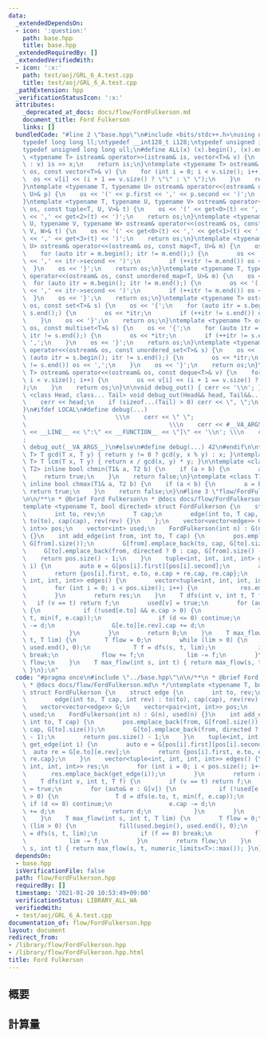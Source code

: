 ```yaml
---
data:
  _extendedDependsOn:
  - icon: ':question:'
    path: base.hpp
    title: base.hpp
  _extendedRequiredBy: []
  _extendedVerifiedWith:
  - icon: ':x:'
    path: test/aoj/GRL_6_A.test.cpp
    title: test/aoj/GRL_6_A.test.cpp
  _pathExtension: hpp
  _verificationStatusIcon: ':x:'
  attributes:
    _deprecated_at_docs: docs/flow/FordFulkerson.md
    document_title: Ford Fulkerson
    links: []
  bundledCode: "#line 2 \"base.hpp\"\n#include <bits/stdc++.h>\nusing namespace std;\n\
    typedef long long ll;\ntypedef __int128_t i128;\ntypedef unsigned int uint;\n\
    typedef unsigned long long ull;\n#define ALL(x) (x).begin(), (x).end()\n\ntemplate\
    \ <typename T> istream& operator>>(istream& is, vector<T>& v) {\n    for (T& x\
    \ : v) is >> x;\n    return is;\n}\ntemplate <typename T> ostream& operator<<(ostream&\
    \ os, const vector<T>& v) {\n    for (int i = 0; i < v.size(); i++) {\n      \
    \  os << v[i] << (i + 1 == v.size() ? \"\" : \" \");\n    }\n    return os;\n\
    }\ntemplate <typename T, typename U> ostream& operator<<(ostream& os, const pair<T,\
    \ U>& p) {\n    os << '(' << p.first << ',' << p.second << ')';\n    return os;\n\
    }\ntemplate <typename T, typename U, typename V> ostream& operator<<(ostream&\
    \ os, const tuple<T, U, V>& t) {\n    os << '(' << get<0>(t) << ',' << get<1>(t)\
    \ << ',' << get<2>(t) << ')';\n    return os;\n}\ntemplate <typename T, typename\
    \ U, typename V, typename W> ostream& operator<<(ostream& os, const tuple<T, U,\
    \ V, W>& t) {\n    os << '(' << get<0>(t) << ',' << get<1>(t) << ',' << get<2>(t)\
    \ << ',' << get<3>(t) << ')';\n    return os;\n}\ntemplate <typename T, typename\
    \ U> ostream& operator<<(ostream& os, const map<T, U>& m) {\n    os << '{';\n\
    \    for (auto itr = m.begin(); itr != m.end();) {\n        os << '(' << itr->first\
    \ << ',' << itr->second << ')';\n        if (++itr != m.end()) os << ',';\n  \
    \  }\n    os << '}';\n    return os;\n}\ntemplate <typename T, typename U> ostream&\
    \ operator<<(ostream& os, const unordered_map<T, U>& m) {\n    os << '{';\n  \
    \  for (auto itr = m.begin(); itr != m.end();) {\n        os << '(' << itr->first\
    \ << ',' << itr->second << ')';\n        if (++itr != m.end()) os << ',';\n  \
    \  }\n    os << '}';\n    return os;\n}\ntemplate <typename T> ostream& operator<<(ostream&\
    \ os, const set<T>& s) {\n    os << '{';\n    for (auto itr = s.begin(); itr !=\
    \ s.end();) {\n        os << *itr;\n        if (++itr != s.end()) os << ',';\n\
    \    }\n    os << '}';\n    return os;\n}\ntemplate <typename T> ostream& operator<<(ostream&\
    \ os, const multiset<T>& s) {\n    os << '{';\n    for (auto itr = s.begin();\
    \ itr != s.end();) {\n        os << *itr;\n        if (++itr != s.end()) os <<\
    \ ',';\n    }\n    os << '}';\n    return os;\n}\ntemplate <typename T> ostream&\
    \ operator<<(ostream& os, const unordered_set<T>& s) {\n    os << '{';\n    for\
    \ (auto itr = s.begin(); itr != s.end();) {\n        os << *itr;\n        if (++itr\
    \ != s.end()) os << ',';\n    }\n    os << '}';\n    return os;\n}\ntemplate <typename\
    \ T> ostream& operator<<(ostream& os, const deque<T>& v) {\n    for (int i = 0;\
    \ i < v.size(); i++) {\n        os << v[i] << (i + 1 == v.size() ? \"\" : \" \"\
    );\n    }\n    return os;\n}\n\nvoid debug_out() { cerr << '\\n'; }\ntemplate\
    \ <class Head, class... Tail> void debug_out(Head&& head, Tail&&... tail) {\n\
    \    cerr << head;\n    if (sizeof...(Tail) > 0) cerr << \", \";\n    debug_out(move(tail)...);\n\
    }\n#ifdef LOCAL\n#define debug(...)                                          \
    \                         \\\n    cerr << \" \";                             \
    \                                        \\\n    cerr << #__VA_ARGS__ << \" :[\"\
    \ << __LINE__ << \":\" << __FUNCTION__ << \"]\" << '\\n'; \\\n    cerr << \" \"\
    ;                                                                     \\\n   \
    \ debug_out(__VA_ARGS__)\n#else\n#define debug(...) 42\n#endif\n\ntemplate <typename\
    \ T> T gcd(T x, T y) { return y != 0 ? gcd(y, x % y) : x; }\ntemplate <typename\
    \ T> T lcm(T x, T y) { return x / gcd(x, y) * y; }\n\ntemplate <class T1, class\
    \ T2> inline bool chmin(T1& a, T2 b) {\n    if (a > b) {\n        a = b;\n   \
    \     return true;\n    }\n    return false;\n}\ntemplate <class T1, class T2>\
    \ inline bool chmax(T1& a, T2 b) {\n    if (a < b) {\n        a = b;\n       \
    \ return true;\n    }\n    return false;\n}\n#line 3 \"flow/FordFulkerson.hpp\"\
    \n\n/**\n * @brief Ford Fulkerson\n * @docs docs/flow/FordFulkerson.md\n */\n\
    template <typename T, bool directed> struct FordFulkerson {\n    struct edge {\n\
    \        int to, rev;\n        T cap;\n        edge(int to, T cap, int rev) :\
    \ to(to), cap(cap), rev(rev) {}\n    };\n    vector<vector<edge>> G;\n    vector<pair<int,\
    \ int>> pos;\n    vector<int> used;\n    FordFulkerson(int n) : G(n), used(n)\
    \ {}\n    int add_edge(int from, int to, T cap) {\n        pos.emplace_back(from,\
    \ G[from].size());\n        G[from].emplace_back(to, cap, G[to].size());\n   \
    \     G[to].emplace_back(from, directed ? 0 : cap, G[from].size() - 1);\n    \
    \    return pos.size() - 1;\n    }\n    tuple<int, int, int, int> get_edge(int\
    \ i) {\n        auto e = G[pos[i].first][pos[i].second];\n        auto re = G[e.to][e.rev];\n\
    \        return {pos[i].first, e.to, e.cap + re.cap, re.cap};\n    }\n    vector<tuple<int,\
    \ int, int, int>> edges() {\n        vector<tuple<int, int, int, int>> res;\n\
    \        for (int i = 0; i < pos.size(); i++) {\n            res.emplace_back(get_edge(i));\n\
    \        }\n        return res;\n    }\n    T dfs(int v, int t, T f) {\n     \
    \   if (v == t) return f;\n        used[v] = true;\n        for (auto& e : G[v])\
    \ {\n            if (!used[e.to] && e.cap > 0) {\n                T d = dfs(e.to,\
    \ t, min(f, e.cap));\n                if (d <= 0) continue;\n                e.cap\
    \ -= d;\n                G[e.to][e.rev].cap += d;\n                return d;\n\
    \            }\n        }\n        return 0;\n    }\n    T max_flow(int s, int\
    \ t, T lim) {\n        T flow = 0;\n        while (lim > 0) {\n            fill(used.begin(),\
    \ used.end(), 0);\n            T f = dfs(s, t, lim);\n            if (f == 0)\
    \ break;\n            flow += f;\n            lim -= f;\n        }\n        return\
    \ flow;\n    }\n    T max_flow(int s, int t) { return max_flow(s, t, numeric_limits<T>::max());\
    \ }\n};\n"
  code: "#pragma once\n#include \"../base.hpp\"\n\n/**\n * @brief Ford Fulkerson\n\
    \ * @docs docs/flow/FordFulkerson.md\n */\ntemplate <typename T, bool directed>\
    \ struct FordFulkerson {\n    struct edge {\n        int to, rev;\n        T cap;\n\
    \        edge(int to, T cap, int rev) : to(to), cap(cap), rev(rev) {}\n    };\n\
    \    vector<vector<edge>> G;\n    vector<pair<int, int>> pos;\n    vector<int>\
    \ used;\n    FordFulkerson(int n) : G(n), used(n) {}\n    int add_edge(int from,\
    \ int to, T cap) {\n        pos.emplace_back(from, G[from].size());\n        G[from].emplace_back(to,\
    \ cap, G[to].size());\n        G[to].emplace_back(from, directed ? 0 : cap, G[from].size()\
    \ - 1);\n        return pos.size() - 1;\n    }\n    tuple<int, int, int, int>\
    \ get_edge(int i) {\n        auto e = G[pos[i].first][pos[i].second];\n      \
    \  auto re = G[e.to][e.rev];\n        return {pos[i].first, e.to, e.cap + re.cap,\
    \ re.cap};\n    }\n    vector<tuple<int, int, int, int>> edges() {\n        vector<tuple<int,\
    \ int, int, int>> res;\n        for (int i = 0; i < pos.size(); i++) {\n     \
    \       res.emplace_back(get_edge(i));\n        }\n        return res;\n    }\n\
    \    T dfs(int v, int t, T f) {\n        if (v == t) return f;\n        used[v]\
    \ = true;\n        for (auto& e : G[v]) {\n            if (!used[e.to] && e.cap\
    \ > 0) {\n                T d = dfs(e.to, t, min(f, e.cap));\n               \
    \ if (d <= 0) continue;\n                e.cap -= d;\n                G[e.to][e.rev].cap\
    \ += d;\n                return d;\n            }\n        }\n        return 0;\n\
    \    }\n    T max_flow(int s, int t, T lim) {\n        T flow = 0;\n        while\
    \ (lim > 0) {\n            fill(used.begin(), used.end(), 0);\n            T f\
    \ = dfs(s, t, lim);\n            if (f == 0) break;\n            flow += f;\n\
    \            lim -= f;\n        }\n        return flow;\n    }\n    T max_flow(int\
    \ s, int t) { return max_flow(s, t, numeric_limits<T>::max()); }\n};"
  dependsOn:
  - base.hpp
  isVerificationFile: false
  path: flow/FordFulkerson.hpp
  requiredBy: []
  timestamp: '2021-01-20 10:53:49+09:00'
  verificationStatus: LIBRARY_ALL_WA
  verifiedWith:
  - test/aoj/GRL_6_A.test.cpp
documentation_of: flow/FordFulkerson.hpp
layout: document
redirect_from:
- /library/flow/FordFulkerson.hpp
- /library/flow/FordFulkerson.hpp.html
title: Ford Fulkerson
---
```

## 概要

## 計算量